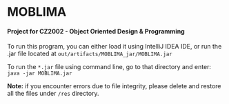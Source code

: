 # MOBLIMA

#### Project for CZ2002 - Object Oriented Design & Programming

To run this program, you can either load it using IntelliJ IDEA IDE, or run the .jar file located at `out/artifacts/MOBLIMA_jar/MOBLIMA.jar`

To run the `*.jar` file using command line, go to that directory and enter:
`java -jar MOBLIMA.jar`

**Note:** if you encounter errors due to file integrity, please delete and restore all the files under `/res` directory.